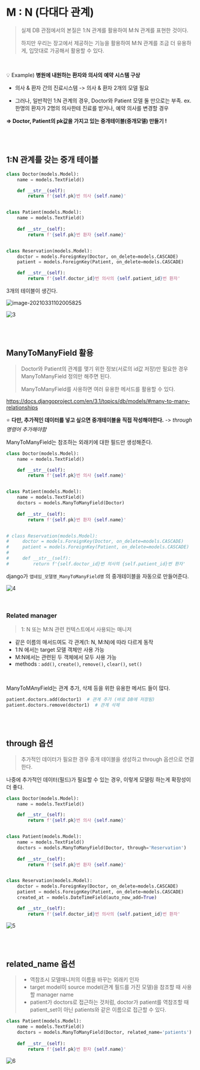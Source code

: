 # M : N (다대다 관계)

> 실제 DB 관점에서의 본질은 1:N 관계를 활용하여 M:N 관계를 표현한 것이다.
>
> 하지만 우리는 장고에서 제공하는 기능을 활용하여 M:N 관계를 조금 더 유용하게, 입맛대로 가공해서 활용할 수 있다.

<br>

💡 Example) **병원에 내원하는 환자와 의사의 예약 시스템 구상**

- 의사 & 환자 간의 진료시스템 -> 의사 & 환자 2개의 모델 필요

- 그러나, 일반적인 1:N 관계의 경우, Doctor와 Patient 모델 둘 만으로는 부족.
  ex. 한명의 환자가 2명의 의사한테 진료를 받거나, 예약 의사를 변경할 경우

**=> Doctor, Patient의 pk값을 가지고 있는 중개테이블(중개모델) 만들기 !**

<br><br>

## 1:N 관계를 갖는 중개 테이블

```python
class Doctor(models.Model):
    name = models.TextField()

    def __str__(self):
        return f'{self.pk}번 의사 {self.name}'


class Patient(models.Model):
    name = models.TextField()
    
    def __str__(self):
        return f'{self.pk}번 환자 {self.name}'


class Reservation(models.Model):
    doctor = models.ForeignKey(Doctor, on_delete=models.CASCADE)
    patient = models.ForeignKey(Patient, on_delete=models.CASCADE)

    def __str__(self):
        return f'{self.doctor_id}번 의사의 {self.patient_id}번 환자'
```

3개의 테이블이 생긴다.

![image-20210331102005825](https://user-images.githubusercontent.com/77573938/113165699-1a047880-927d-11eb-831b-17ce9dfaf9bf.png)

![3](https://user-images.githubusercontent.com/77573938/113165688-17098800-927d-11eb-91f7-8d9f9ace0527.png)

<br><br>

## ManyToManyField 활용

> Doctor와 Patient의 관계를 맺기 위한 정보(서로의 id값 저장)만 필요한 경우 ManyToManyField 정의만 해주면 된다.
>
> ManyToManyField를 사용하면 여러 유용한 메서드를 활용할 수 있다.

https://docs.djangoproject.com/en/3.1/topics/db/models/#many-to-many-relationships

⭐ **다만, 추가적인 데이터를 넣고 싶으면 중개테이블을 직접 작성해야한다.** -> _through 명령어 추가해야함_ 

 ManyToManyField는 참조하는 외래키에 대한 필드만 생성해준다.

```python
class Doctor(models.Model):
    name = models.TextField()

    def __str__(self):
        return f'{self.pk}번 의사 {self.name}'


class Patient(models.Model):
    name = models.TextField()
    doctors = models.ManyToManyField(Doctor)
    
    def __str__(self):
        return f'{self.pk}번 환자 {self.name}'


# class Reservation(models.Model):
#     doctor = models.ForeignKey(Doctor, on_delete=models.CASCADE)
#     patient = models.ForeignKey(Patient, on_delete=models.CASCADE)
# 
#     def __str__(self):
#         return f'{self.doctor_id}번 의사의 {self.patient_id}번 환자'
```

django가 `앱네임_모델명_ManyToManyField명` 의 중개테이블을 자동으로 만들어준다.

![4](https://user-images.githubusercontent.com/77573938/113165694-18d34b80-927d-11eb-881f-530bc94ed3f2.png)

<br>

### Related manager

> 1: N 또는 M:N 관련 컨텍스트에서 사용되는 매니저

- 같은 이름의 매서드여도 각 관계(1: N, M:N)에 따라 다르게 동작
- 1:N 에서는 target 모델 객체만 사용 가능
- M:N에서는 관련된 두 객체에서 모두 사용 가능
- methods : `add()`, `create()`, `remove()`, `clear()`, `set()`

<br>

ManyToMAnyField는 관계 추가, 삭제 등을 위한 유용한 메서드 들이 많다.

```python
patient.doctors.add(doctor1)  # 관계 추가 (바로 DB에 저장됨)
patient.doctors.remove(doctor1)  # 관계 삭제
```

<br><br>

## through 옵션

> 추가적인 데이터가 필요한 경우 중개 테이블을 생성하고 through 옵션으로 연결한다.

나중에 추가적인 데이터(필드)가 필요할 수 있는 경우, 이렇게 모델링 하는게 확장성이 더 좋다.

```python
class Doctor(models.Model):
    name = models.TextField()

    def __str__(self):
        return f'{self.pk}번 의사 {self.name}'


class Patient(models.Model):
    name = models.TextField()
    doctors = models.ManyToManyField(Doctor, through='Reservation')
    
    def __str__(self):
        return f'{self.pk}번 환자 {self.name}'


class Reservation(models.Model):
    doctor = models.ForeignKey(Doctor, on_delete=models.CASCADE)
    patient = models.ForeignKey(Patient, on_delete=models.CASCADE)
    created_at = models.DateTimeField(auto_now_add=True)

    def __str__(self):
        return f'{self.doctor_id}번 의사의 {self.patient_id}번 환자'
```

![5](https://user-images.githubusercontent.com/77573938/113165695-196be200-927d-11eb-8707-19ce6c41b0da.png)

<br><br>

## related_name 옵션

> - 역참조시 모델매니저의 이름을 바꾸는 외래키 인자
>- target model이 source model(관계 필드를 가진 모델)을 참조할 때 사용할 manager name
> - patient가 doctors로 접근하는 것처럼, doctor가 patient를 역참조할 때 patient_set이 아닌 patients와 같은 이름으로 접근할 수 있다.

```python
class Patient(models.Model):
    name = models.TextField()
    doctors = models.ManyToManyField(Doctor, related_name='patients')
    
    def __str__(self):
        return f'{self.pk}번 환자 {self.name}'
```

![6](https://user-images.githubusercontent.com/77573938/113165697-196be200-927d-11eb-804e-bfd488fb639c.png)